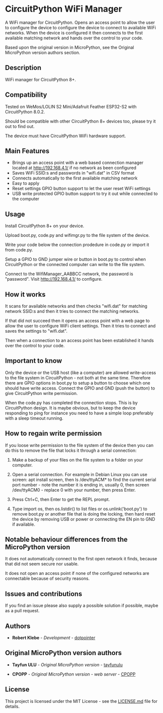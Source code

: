 # CircuitPython WiFi Manager

A WiFi manager for CircuitPython. Opens an access point to allow the user to
configure the device to configure the device to connect to available WiFi
networks. When the device is configured it then connects to the first
available matching network and hands over the control to your code.

Based upon the original version in MicroPython, see the Original MicroPython
version authors section.

## Description

WiFi manager for CircuitPython 8+.

## Compatibility

Tested on WeMos/LOLIN S2 Mini/Adafruit Feather ESP32-S2 with CircuitPython 8.0.2.

Should be compatible with other CircuitPython 8+ devices too, please try it
out to find out.

The device must have CircuitPython WiFi hardware support.

## Main Features

- Brings up an access point with a web based connection manager
  located at http://192.168.4.1/ if no network as been configured
- Saves WiFi SSID:s and passwords in "wifi.dat" in CSV format
- Connects automatically to the first available matching network
- Easy to apply
- Reset settings GPIO button support to let the user reset WiFi settings
- USB write protected GPIO button support to try it out while connected to the computer

## Usage

Install CircuitPython 8+ on your device.

Upload boot.py, code.py and wifimgr.py to the file system of the device.

Write your code below the connection prodedure in code.py or import it from
code.py.

Setup a GPIO to GND jumper wire or button in boot.py to control when
CircuitPython or the connected computer can write to the file system.

Connect to the WifiManager_AABBCC network, the password is "password".
Visit http://192.168.4.1/ to configure.

## How it works

It scans for available networks and then checks "wifi.dat" for matching
network SSID:s and then it tries to connect the matching networks.

If that did not succeed then it opens an access point with a web page
to allow the user to configure WiFi client settings. Then it tries to
connect and saves the settings to "wifi.dat".

Then when a connection to an access point has been established it
hands over the control to your code.

## Important to know

Only the device or the USB host (like a computer) are allowed write-access
to the file system in CircuitPython - not both at the same time. Therefore
there are GPIO options in boot.py to setup a button to choose which one should
have write access. Connect the GPIO and GND (push the button) to give
CircuitPython write permission.

When the code.py has completed the connection stops. This is by CircuitPython
design. It is maybe obvious, but to keep the device responding to ping for
instance you need to have a simple loop preferably with a sleep timeout
running.

## How to regain write permission

If you loose write permission to the file system of the device then you can
do this to remove the file that locks it through a serial connection:

1. Make a backup of your files on the file system to a folder on your computer.

2. Open a serial connection. For example in Debian Linux you can use screen:
apt install screen, then ls /dev/ttyACM* to find the current serial port number -
note the number it is ending in, usually 0, then screen /dev/ttyACM0 - replace
0 with your number, then press Enter.

2. Press Ctrl+C, then Enter to get the REPL prompt.

3. Type import os, then os.listdir() to list files or os.unlink('boot.py') to
remove boot.py or another file that is doing the locking, then hard reset the
device by removing USB or power or connecting the EN pin to GND if available.

## Notable behaviour differences from the MicroPython version

It does not automatically connect to the first open network it finds,
because that did not seem secure nor usable.

It does not open an access point if none of the configured networks
are connectable because of security reasons.

## Issues and contributions

If you find an issue please also supply a possible solution if possible, maybe
as a pull request.

## Authors

* **Robert Klebe** - *Development* - [dotpointer](https://github.com/dotpointer)

## Original MicroPython version authors

* **Tayfun ULU** - *Original MicroPython version*  - [tayfunulu](https://github.com/tayfunulu/WiFiManager/)

* **CPOPP** - *Original MicroPython version - web server* - [CPOPP](https://github.com/cpopp/MicroPythonSamples)

## License

This project is licensed under the MIT License - see the
[LICENSE.md](LICENSE.md) file for details.
